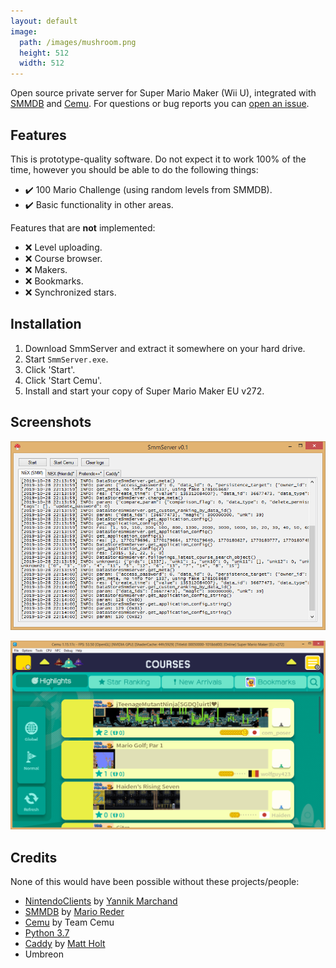 ```yaml
---
layout: default
image:
  path: /images/mushroom.png
  height: 512
  width: 512
---
```


Open source private server for Super Mario Maker (Wii U), integrated with [SMMDB](https://smmdb.net) and [Cemu](https://cemu.info). For questions or bug reports you can [open an issue](https://github.com/SmmServer/SmmServer/issues).

## Features

This is prototype-quality software. Do not expect it to work 100% of the time, however you should be able to do the following things:

- ✔️ 100 Mario Challenge (using random levels from SMMDB).
- ✔️ Basic functionality in other areas.

Features that are **not** implemented:

- ❌ Level uploading.
- ❌ Course browser.
- ❌ Makers.
- ❌ Bookmarks.
- ❌ Synchronized stars.

## Installation

1. Download SmmServer and extract it somewhere on your hard drive.
2. Start `SmmServer.exe`.
3. Click 'Start'.
4. Click 'Start Cemu'.
5. Install and start your copy of Super Mario Maker EU v272.

## Screenshots

![screenshot](/images/SmmServer.png)

![cemu](/images/Cemu.png)

## Credits

None of this would have been possible without these projects/people:

- [NintendoClients](https://github.com/Kinnay/NintendoClients) by [Yannik Marchand](https://github.com/Kinnay)
- [SMMDB](https://smmdb.net) by [Mario Reder](https://github.com/Tarnadas)
- [Cemu](https://cemu.info) by Team Cemu
- [Python 3.7](https://www.python.org)
- [Caddy](https://caddyserver.com) by [Matt Holt](https://matt.life/)
- Umbreon
